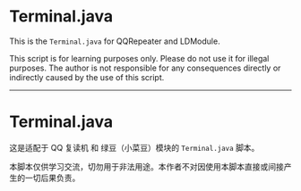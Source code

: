 # Terminal.java

This is the ``Terminal.java`` for QQRepeater and LDModule. 

This script is for learning purposes only. Please do not use it for illegal purposes. The author is not responsible for any consequences directly or indirectly caused by the use of this script. 

---

# Terminal.java

这是适配于 QQ 复读机 和 绿豆（小菜豆）模块的 ``Terminal.java`` 脚本。

本脚本仅供学习交流，切勿用于非法用途。本作者不对因使用本脚本直接或间接产生的一切后果负责。
